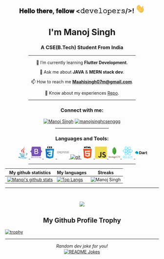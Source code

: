 <div align="center">
<h2> 𝐇𝐞𝐥𝐥𝐨 𝐭𝐡𝐞𝐫𝐞, 𝐟𝐞𝐥𝐥𝐨𝐰 <𝚍𝚎𝚟𝚎𝚕𝚘𝚙𝚎𝚛𝚜/>! <img src="https://github.com/ABSphreak/ABSphreak/blob/master/gifs/Hi.gif" width="30px" height="30px"></h2>
</div>
<h1 align="center"> I'm Manoj Singh</h1>
<h3 align="center">A CSE(B.Tech) Student From India</h3>
<div align="center">
<hr width= "70%">
 </div>


<div align="center">


 🌱 I’m currently learning **Flutter Development**.


 💬 Ask me about **JAVA** &amp; **MERN stack dev**.

 📫 How to reach me **Maahisingh07m@gmail.com**.

 📄 Know about my experiences [Repo](https://github.com/MaahiSinghGit?tab=repositories).
        <hr width= "70%">
      </div>

<h3 align="center">Connect with me:</h3>
<p align="center">
<a href="https://twitter.com/ManojSingh_IND" target="blank"><img align="center" src="https://raw.githubusercontent.com/rahuldkjain/github-profile-readme-generator/master/src/images/icons/Social/twitter.svg" alt="Manoj Singh" height="30" width="40" /></a>
<a href="https://www.linkedin.com/in/manojbishtt/" target="blank"><img align="center" src="https://raw.githubusercontent.com/rahuldkjain/github-profile-readme-generator/master/src/images/icons/Social/linked-in-alt.svg" alt="manojsinghcsenggg" height="30" width="40" /></a>
</p>
<div align="center">
 <hr width="35%">
</div>
<h3 align="center">Languages and Tools:</h3>
<p align="center">  <a href="https://www.java.com" target="_blank"> <img src="https://raw.githubusercontent.com/devicons/devicon/master/icons/java/java-original.svg" alt="java" width="40" height="40"/> </a> 
 <a href="https://getbootstrap.com" target="_blank"> <img src="https://raw.githubusercontent.com/devicons/devicon/master/icons/bootstrap/bootstrap-plain-wordmark.svg" alt="bootstrap" width="40" height="40"/> </a> <a href="https://www.w3schools.com/css/" target="_blank"> <img src="https://raw.githubusercontent.com/devicons/devicon/master/icons/css3/css3-original-wordmark.svg" alt="css3" width="40" height="40"/> </a> <a href="https://expressjs.com" target="_blank"> <img src="https://raw.githubusercontent.com/devicons/devicon/master/icons/express/express-original-wordmark.svg" alt="express" width="40" height="40"/> </a> <a href="https://git-scm.com/" target="_blank"> <img src="https://www.vectorlogo.zone/logos/git-scm/git-scm-icon.svg" alt="git" width="40" height="40"/> </a> <a href="https://www.w3.org/html/" target="_blank"> <img src="https://raw.githubusercontent.com/devicons/devicon/master/icons/html5/html5-original-wordmark.svg" alt="html5" width="40" height="40"/> </a> <a href="https://developer.mozilla.org/en-US/docs/Web/JavaScript" target="_blank"> <img src="https://raw.githubusercontent.com/devicons/devicon/master/icons/javascript/javascript-original.svg" alt="javascript" width="40" height="40"/> </a> <a href="https://www.mongodb.com/" target="_blank"> <img src="https://raw.githubusercontent.com/devicons/devicon/master/icons/mongodb/mongodb-original-wordmark.svg" alt="mongodb" width="40" height="40"/> </a> </a>    <a href="https://reactjs.org/" target="_blank"> <img src="https://raw.githubusercontent.com/devicons/devicon/master/icons/react/react-original-wordmark.svg" alt="react" width="40" height="40"/> </a>
 <a href="https://dart.dev/" target="_blank"> <img src="https://raw.githubusercontent.com/devicons/devicon/master/icons/dart/dart-original-wordmark.svg" alt="react" width="40" height="40"/></a>
 </p>
 <div align="center">
 <hr width="70%" >
 </div>
<!-- git hub statistics -->

|My github statistics|My languages|Streaks|
|-|-|-|
|[![Manoj's github stats](https://github-readme-stats.vercel.app/api?username=MaahiSinghGit&show_icons=true&theme=dark&hide_title=true)](https://github.com/MaahiSinghGit)|[![Top Langs](https://github-readme-stats.vercel.app/api/top-langs/?username=MaahiSinghGit&show_icons=true&theme=dark&layout=compact&hide_title=true)](https://github.com/MaahiSinghGit)|![Manoj Singh](https://github-readme-streak-stats.herokuapp.com/?user=MaahiSinghGit&theme=dark)
<hr>
</br>

<!-- My git hub Trophy -->

</div>
<p align="center">
  <img width="100" src="https://user-images.githubusercontent.com/6661165/91657958-61b4fd00-eb00-11ea-9def-dc7ef5367e34.png" />  
  <h2 align="center">My Github Profile Trophy</h2>
</p>

[![trophy](https://github-profile-trophy.vercel.app/?username=MaahiSinghGit&theme=radical&margin-w=40&margin-h=40)](https://github.com/MaahiSinghGit)

<hr>



<!-- visitor count -->


<div align="center">
<i>Random dev joke for you! </i><br>
<a href="https://readme-jokes.vercel.app"><img align="center" src="https://readme-jokes.vercel.app/api?bgColor=%23073b4c&textColor=%2306d6a0&aColor=%2306d6a0&borderColor=%2306d6a0" alt="README Jokes"></a>
 </div>



